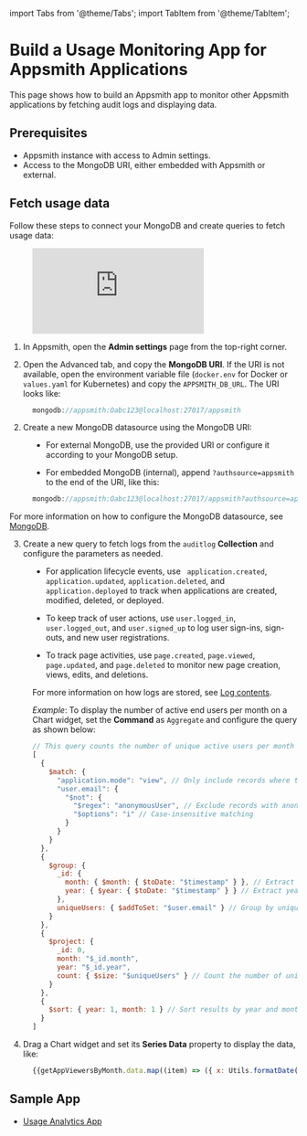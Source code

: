 import Tabs from '@theme/Tabs';
import TabItem from '@theme/TabItem';

# Build a Usage Monitoring App for Appsmith Applications

This page shows how to build an Appsmith app to monitor other Appsmith applications by fetching audit logs and displaying data.

## Prerequisites

- Appsmith instance with access to Admin settings.
- Access to the MongoDB URI, either embedded with Appsmith or external.


## Fetch usage data

Follow these steps to connect your MongoDB and create queries to fetch usage data:


<dd>

<div style={{ position: "relative", paddingBottom: "calc(50.520833333333336% + 41px)", height: "0", width: "100%" }}>
  <iframe src="https://demo.arcade.software/VORqZSvYo0RPYVSq46Li?embed" frameborder="0" loading="lazy" webkitallowfullscreen mozallowfullscreen allowfullscreen style={{ position: "absolute", top: "0", left: "0", width: "100%", height: "100%", colorScheme: "light" }} title="Appsmith | Connect Data">
  </iframe>
</div>


</dd>


1. In Appsmith, open the **Admin settings** page from the top-right corner.

2. Open the Advanced tab, and copy the **MongoDB URI**. If the URI is not available, open the environment variable file (`docker.env` for Docker or `values.yaml` for Kubernetes) and copy the `APPSMITH_DB_URL`. The URI looks like:




<dd>

```js
mongodb://appsmith:Oabc123@localhost:27017/appsmith
```


</dd>


2. Create a new MongoDB datasource using the MongoDB URI:

<dd>

- For external MongoDB, use the provided URI or configure it according to your MongoDB setup.

- For embedded MongoDB (internal), append `?authsource=appsmith` to the end of the URI, like this:

<dd>

```js
mongodb://appsmith:Oabc123@localhost:27017/appsmith?authsource=appsmith
```

</dd>

For more information on how to configure the MongoDB datasource, see [MongoDB](/connect-data/reference/querying-mongodb#connection-parameters).


</dd>

3. Create a new query to fetch logs from the `auditlog` **Collection** and configure the parameters as needed. 


<dd>

- For application lifecycle events, use ` application.created`, `application.updated`, `application.deleted`, and `application.deployed` to track when applications are created, modified, deleted, or deployed.

- To keep track of user actions, use `user.logged_in`, `user.logged_out`, and `user.signed_up` to log user sign-ins, sign-outs, and new user registrations.

- To track page activities, use `page.created`, `page.viewed`, `page.updated`, and `page.deleted` to monitor new page creation, views, edits, and deletions.


For more information on how logs are stored, see [Log contents](/advanced-concepts/audit-logs#log-contents).



*Example*: To display the number of active end users per month on a Chart widget, set the **Command** as `Aggregate` and configure the query as shown below:




```js
// This query counts the number of unique active users per month and year, excluding anonymous users, and sorts the results by date.
[
  {
    $match: {
      "application.mode": "view", // Only include records where the application is in view mode
      "user.email": {
        "$not": {
          "$regex": "anonymousUser", // Exclude records with anonymous users
          "$options": "i" // Case-insensitive matching
        }
      }
    }
  },
  {
    $group: {
      _id: {
        month: { $month: { $toDate: "$timestamp" } }, // Extract month from timestamp
        year: { $year: { $toDate: "$timestamp" } } // Extract year from timestamp
      },
      uniqueUsers: { $addToSet: "$user.email" } // Group by unique user emails
    }
  },
  {
    $project: {
      _id: 0,
      month: "$_id.month",
      year: "$_id.year",
      count: { $size: "$uniqueUsers" } // Count the number of unique users
    }
  },
  {
    $sort: { year: 1, month: 1 } // Sort results by year and month in ascending order
  }
]
```

</dd>


4. Drag a Chart widget and set its **Series Data** property to display the data, like:

<dd>

```js
{{getAppViewersByMonth.data.map((item) => ({ x: Utils.formatDate(item), y: item.count }))}}
```

</dd>

<ZoomImage
  src="/img/endusers.png" 
  alt=""
  caption=""
/>





## Sample App

- [Usage Analytics App](https://app.appsmith.com/app/usage-analytics/dashboard-660d304eca635a1aa4a8e909)

